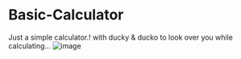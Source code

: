 # Basic-Calculator
Just a simple calculator.!
with ducky & ducko to look over you while calculating...
![image](https://user-images.githubusercontent.com/91389593/232968991-acacf605-261f-49b5-b8d8-a0babbaa722b.png)
